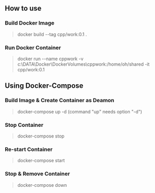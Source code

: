 ## How to use

### Build Docker Image
> docker build --tag cpp/work:0.1 .

### Run Docker Container
> docker run --name cppwork -v c:\DATA\Docker\DockerVolumes\cppwork:/home/oh/shared -it cpp/work:0.1

## Using Docker-Compose
### Build Image & Create Container as Deamon
> docker-compose up -d (command "up" needs option "-d")

### Stop Container
> docker-compose stop

### Re-start Container
> docker-compose start

### Stop & Remove Container
> docker-compose down
